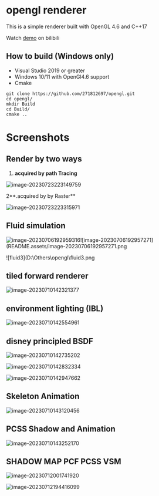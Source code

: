 # opengl renderer

This is a simple renderer built with OpenGL 4.6 and C++17 

Watch [demo](https://www.bilibili.com/video/BV18Y4y1973W/) on bilibili

## How to build (Windows only)

- Visual Studio 2019 or greater
- Windows 10/11 with OpenGl4.6 support
- Cmake

```
git clone https://github.com/271812697/opengl.git
cd opengl/
mkdir Build
cd Build/
cmake ..
```

# Screenshots

## Render by two ways

1. **acquired by path Tracing**

![image-20230723223149759](README.assets/image-20230723223149759.png)

 2**.acquired by by Raster**

![image-20230723223315971](README.assets/image-20230723223315971.png)



## Fluid simulation

![image-20230706192959316](README.assets/image-20230706192959316.png)![image-20230706192957271](README.assets/image-20230706192957271.png

![fluid3](D:\Others\opengl\fluid3.png

## tiled forward renderer

![image-20230710142321377](README.assets/image-20230710142321377.png)

## environment lighting (IBL)

![image-20230710142554961](README.assets/image-20230710142554961.png)

## disney principled BSDF

![image-20230710142735202](README.assets/image-20230710142735202.png)

![image-20230710142832334](README.assets/image-20230710142832334.png)

![image-20230710142947662](README.assets/image-20230710142947662.png)

## Skeleton Animation

![image-20230710143120456](README.assets/image-20230710143120456.png)

## PCSS Shadow and Animation

![image-20230710143252170](README.assets/image-20230710143252170.png)

## SHADOW MAP PCF PCSS VSM

![image-20230712001741920](README.assets/image-20230712001741920.png)

![image-20230712194416099](README.assets/image-20230712194416099.png)
